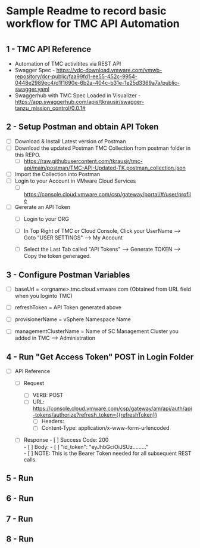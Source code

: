 # Sample Readme to record basic workflow for TMC API Automation
#
#

## 1 - TMC API Reference
- Automation of TMC activitites via REST API
- Swagger Spec - https://vdc-download.vmware.com/vmwb-repository/dcr-public/faa99fd1-ee55-452c-9954-0448e2989ec4/d1f1690e-6b2a-404c-b31e-1e25d3369a7a/public-swagger.yaml
- Swaggerhub with TMC Spec Loaded in Visualizer - https://app.swaggerhub.com/apis/tkrausjr/swagger-tanzu_mission_control/0.0.1#


## 2 - Setup Postman and obtain API Token 
- [ ] Download & Install Latest version of Postman
- [ ] Download the updated Postman TMC Collection from postman folder in this REPO.
	- [ ] https://raw.githubusercontent.com/tkrausjr/tmc-api/main/postman/TMC-API-Updated-TK.postman_collection.json
- [ ] Import the Collection into Postman
- [ ] Login to your Account in VMware Cloud Services
	- [ ] https://console.cloud.vmware.com/csp/gateway/portal/#/user/profile
- [ ] Gererate an API Token
	- [ ] Login to your ORG
	- [ ] In Top Right of TMC or Cloud Console, Click your UserName --> Goto "USER SETTINGS" --> My Account
	- [ ] Select the Last Tab called "API Tokens" --> Generate TOKEN --> Copy the token generaged.


## 3 - Configure Postman Variables
- [ ] baseUrl = \<orgname\>.tmc.cloud.vmware.com (Obtained from URL field when you loginto TMC)
- [ ] refreshToken = API Token generated above
- [ ] provisionerName = vSphere Namespace Name 
- [ ] managementClusterName = Name of SC Management Cluster you added in TMC --> Administration
      

## 4 - Run "Get Access Token" POST in Login Folder
- [ ] API Reference
	- [ ] Request
 		- [ ] VERB: POST
		- [ ] URL: https://console.cloud.vmware.com/csp/gateway/am/api/auth/api-tokens/authorize?refresh_token={{refreshToken}}
       		- [ ] Headers:
			- [ ] Content-Type:  application/x-www-form-urlencoded
   	- [ ] Response
      	 	- [ ] Success Code: 200		
     		- [ ] Body:
			- [ ]  "id_token": "eyJhbGciOiJSUz........."  
			- [ ] NOTE: This is the Bearer Token needed for all subsequent REST calls.




## 5 - Run
## 6 - Run
## 7 - Run
## 8 - Run
